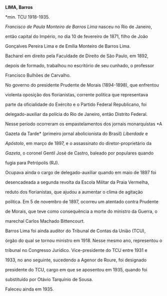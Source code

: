 **LIMA, Barros**



\*min. TCU 1918-1935.



*Francisco de Paula Monteiro de Barros Lima* nasceu no Rio de Janeiro,

então capital do Império, no dia 10 de fevereiro de 1871, filho de João

Gonçalves Pereira Lima e de Emília Monteiro de Barros Lima.



Bacharel em direito pela Faculdade de Direito de São Paulo, em 1892,

depois de formado, trabalhou no escritório de seu cunhado, o professor

Francisco Bulhões de Carvalho.



No governo do presidente Prudente de Morais (1894-1898), que enfrentou

violenta oposição dos florianistas, corrente política que representava

parte da oficialidade do Exército e o Partido Federal Republicano, foi

delegado-auxiliar da polícia do Rio de Janeiro, então Distrito Federal.

Nesse período ocorreram os empastelamentos dos jornais monarquistas *A

Gazeta da Tarde* (primeiro jornal abolicionista do Brasil) *Liberdade* e

*Apóstolo*, em março de 1897, e o assassinato do diretor-proprietário da

*Gazeta*, o coronel Gentil José de Castro, baleado por populares quando

fugia para Petrópolis (RJ).



Ocupava ainda o cargo de delegado-auxiliar quando em maio de 1897 foi

desencadeada a segunda revolta da Escola Militar da Praia Vermelha,

reduto dos florianistas, que ajudou a aumentar o clima de agitação

política. Em 5 de novembro de 1897, ocorreu um atentado contra Prudente

de Morais, que teve como consequência a morte do ministro da Guerra, o

marechal Carlos Machado Bittencourt.



Barros Lima foi ainda auditor do Tribunal de Contas da União (TCU),

órgão do qual se tornou ministro em 1918. Nesse mesmo ano, representou o

tribunal no Congresso Jurídico. Vice-presidente do TCU entre 1931 e

1933, no ano seguinte, sucedendo a Agenor de Roure, foi designado

presidente do TCU, cargo em que se aposentou em 1935, quando foi

substituído por Otávio Tarquínio de Sousa.



Faleceu ainda em 1935.



